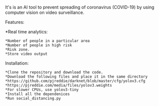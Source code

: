 It's is an AI tool to prevent spreading of coronavirus (COVID-19) by using computer vision on video surveillance. 



Features:

  *Real time analytics:
  
    *Number of people in a particular area
    *Number of people in high risk
    *Risk zone.
    *Store video output
  
  
Installation:


    *Clone the repository and download the code.
    *Download the following files and place it in the same directory
    *https://github.com/pjreddie/darknet/blob/master/cfg/yolov3.cfg
    *https://pjreddie.com/media/files/yolov3.weights
    *For slower CPUs, use yolov3-tiny
    *Install all the dependenices
    *Run social_distancing.py 
